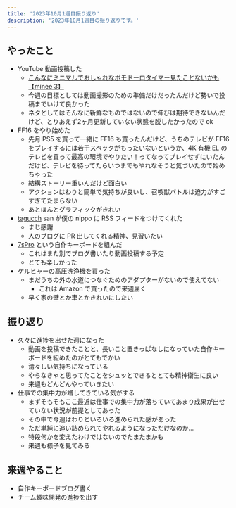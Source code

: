 ```yaml
---
title: '2023年10月1週目振り返り'
description: '2023年10月1週目の振り返りです。'
---
```


## やったこと

- YouTube 動画投稿した
  - [こんなにミニマルでおしゃれなポモドーロタイマー見たことないかも【minee 3】](https://www.youtube.com/watch?v=bNHqp7_9HBI)
  - 今週の目標としては動画撮影のための準備だけだったんだけど勢いで投稿までいけて良かった
  - ネタとしてはそんなに新鮮なものではないので伸びは期待できないんだけど、とりあえず2ヶ月更新していない状態を脱したかったので ok
- FF16 をやり始めた
  - 先月 PS5 を買って一緒に FF16 も買ったんだけど、うちのテレビが FF16 をプレイするには若干スペックがもったいないというか、4K 有機 EL のテレビを買って最高の環境でやりたい！ってなってプレイせずにいたんだけど、テレビを待ってたらいつまでもやれなそうと気づいたので始めちゃった
  - 結構ストーリー重いんだけど面白い
  - アクションはわりと簡単で気持ちが良いし、召喚獣バトルは迫力がすごすぎてたまらない
  - あとほんとグラフィックがきれい
- [tagucch](https://twitter.com/tagucch) san が僕の nippo に RSS フィードをつけてくれた
  - まじ感謝
  - 人のブログに PR 出してくれる精神、見習いたい
- [7sPro](https://shop.yushakobo.jp/products/7spro) という自作キーボードを組んだ
  - これはまた別でブログ書いたり動画投稿する予定
  - とても楽しかった
- ケルヒャーの高圧洗浄機を買った
  - まだうちの外の水道につなぐためのアダプターがないので使えてない
    - これは Amazon で買ったので来週届く
  - 早く家の壁とか車とかきれいにしたい

## 振り返り

- 久々に進捗を出せた週になった
  - 動画を投稿できたことと、長いこと置きっぱなしになっていた自作キーボードを組めたのがとてもでかい
  - 清々しい気持ちになっている
  - やらなきゃと思ってたことをシュッとできるととても精神衛生に良い
  - 来週もどんどんやっていきたい
- 仕事での集中力が増してきている気がする
  - まずそもそもここ最近は仕事での集中力が落ちていてあまり成果が出せていない状況が前提としてあった
  - その中で今週はわりといろいろ進められた感があった
  - ただ単純に追い詰められてやれるようになっただけなのか…
  - 特段何かを変えたわけではないのでたまたまかも
  - 来週も様子を見てみる

## 来週やること

- 自作キーボードブログ書く
- チーム趣味開発の進捗を出す
